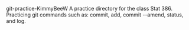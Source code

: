 git-practice-KimmyBeeW
A practice directory for the class Stat 386.
Practicing git commands such as: commit, add, commit --amend, status, and log.